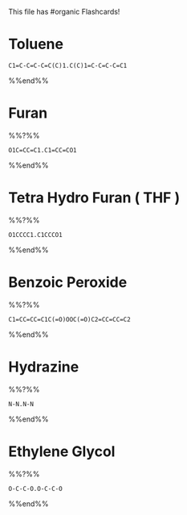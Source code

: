This file has #organic Flashcards!
# Toluene 
```smiles
C1=C-C=C-C=C(C)1.C(C)1=C-C=C-C=C1
```
%%end%%
# Furan
%%?%%
```smiles
O1C=CC=C1.C1=CC=CO1
```
<!--SR:!2025-02-05,4,270-->
%%end%%

# Tetra Hydro Furan ( THF )
%%?%%
```smiles
O1CCCC1.C1CCCO1
```
<!--SR:!2025-02-05,4,270-->
%%end%%
# Benzoic Peroxide
%%?%%
```smiles
C1=CC=CC=C1C(=O)OOC(=O)C2=CC=CC=C2
```
<!--SR:!2025-02-02,1,230-->
%%end%%
# Hydrazine
%%?%%
```smiles
N-N.N-N
```
<!--SR:!2025-02-05,4,270-->
%%end%%

# Ethylene Glycol
%%?%%
```smiles
O-C-C-O.O-C-C-O
```
<!--SR:!2025-02-04,3,250-->
%%end%%